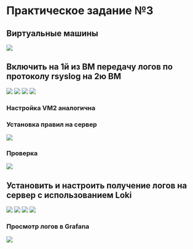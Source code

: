 # Практическое задание №3

## Виртуальные машины

![](./1.jpg)

## Включить на 1й из ВМ передачу логов по протоколу rsyslog на 2ю ВМ

![](./2.jpg)
![](./3.jpg)
![](./4.jpg)
![](./5.jpg)
### Настройка VM2 аналогична

### Установка правил на сервер

![](./6.jpg)

### Проверка
![](./7.jpg)
## Установить и настроить получение логов на сервер с использованием Loki
![](./8.jpg)
![](./9.jpg)
![](./10.jpg)
![](./11.jpg)
### Просмотр логов в Grafana
![](./12.jpg)
